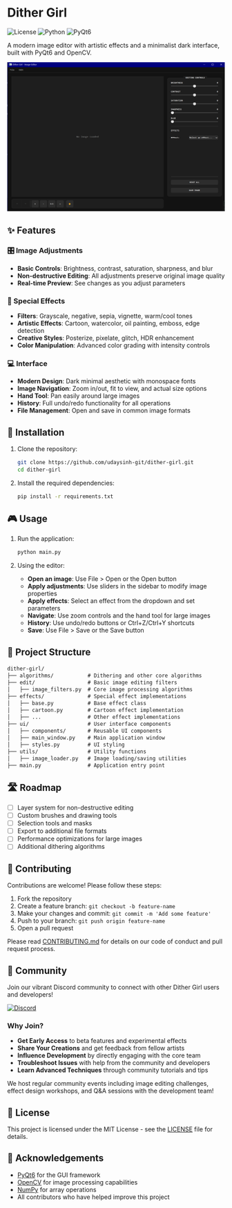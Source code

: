 # Dither Girl

![License](https://img.shields.io/badge/license-MIT-blue.svg)
![Python](https://img.shields.io/badge/python-3.12-brightgreen.svg)
![PyQt6](https://img.shields.io/badge/PyQt-6.4+-orange.svg)

A modern image editor with artistic effects and a minimalist dark interface, built with PyQt6 and OpenCV.

![Dither Girl Screenshot](docs/images/screenshot.png)

## ✨ Features

### 🎛️ Image Adjustments
- **Basic Controls**: Brightness, contrast, saturation, sharpness, and blur
- **Non-destructive Editing**: All adjustments preserve original image quality
- **Real-time Preview**: See changes as you adjust parameters

### 🎨 Special Effects
- **Filters**: Grayscale, negative, sepia, vignette, warm/cool tones
- **Artistic Effects**: Cartoon, watercolor, oil painting, emboss, edge detection
- **Creative Styles**: Posterize, pixelate, glitch, HDR enhancement
- **Color Manipulation**: Advanced color grading with intensity controls

### 💻 Interface
- **Modern Design**: Dark minimal aesthetic with monospace fonts
- **Image Navigation**: Zoom in/out, fit to view, and actual size options
- **Hand Tool**: Pan easily around large images
- **History**: Full undo/redo functionality for all operations
- **File Management**: Open and save in common image formats

## 🚀 Installation

1. Clone the repository:
   ```sh
   git clone https://github.com/udaysinh-git/dither-girl.git
   cd dither-girl
   ```

2. Install the required dependencies:
   ```sh
   pip install -r requirements.txt
   ```

## 🎮 Usage

1. Run the application:
   ```sh
   python main.py
   ```

2. Using the editor:
   - **Open an image**: Use File > Open or the Open button
   - **Apply adjustments**: Use sliders in the sidebar to modify image properties
   - **Apply effects**: Select an effect from the dropdown and set parameters
   - **Navigate**: Use zoom controls and the hand tool for large images
   - **History**: Use undo/redo buttons or Ctrl+Z/Ctrl+Y shortcuts
   - **Save**: Use File > Save or the Save button

## 🧩 Project Structure

```
dither-girl/
├── algorithms/           # Dithering and other core algorithms
├── edit/                 # Basic image editing filters
│   ├── image_filters.py  # Core image processing algorithms
├── effects/              # Special effect implementations
│   ├── base.py           # Base effect class
│   ├── cartoon.py        # Cartoon effect implementation
│   ├── ...               # Other effect implementations
├── ui/                   # User interface components
│   ├── components/       # Reusable UI components
│   ├── main_window.py    # Main application window
│   ├── styles.py         # UI styling
├── utils/                # Utility functions
│   ├── image_loader.py   # Image loading/saving utilities
├── main.py               # Application entry point
```

## 🛣️ Roadmap

- [ ] Layer system for non-destructive editing
- [ ] Custom brushes and drawing tools
- [ ] Selection tools and masks
- [ ] Export to additional file formats
- [ ] Performance optimizations for large images
- [ ] Additional dithering algorithms

## 🤝 Contributing

Contributions are welcome! Please follow these steps:

1. Fork the repository
2. Create a feature branch: `git checkout -b feature-name`
3. Make your changes and commit: `git commit -m 'Add some feature'`
4. Push to your branch: `git push origin feature-name`
5. Open a pull request

Please read [CONTRIBUTING.md](CONTRIBUTING.md) for details on our code of conduct and pull request process.

## 💬 Community

Join our vibrant Discord community to connect with other Dither Girl users and developers!

[![Discord](https://img.shields.io/discord/1347545773176258612?color=7289DA&label=Discord&logo=discord&logoColor=white)](https://discord.gg/ZujvWEYedQ) 

### Why Join?
- **Get Early Access** to beta features and experimental effects
- **Share Your Creations** and get feedback from fellow artists
- **Influence Development** by directly engaging with the core team
- **Troubleshoot Issues** with help from the community and developers
- **Learn Advanced Techniques** through community tutorials and tips

We host regular community events including image editing challenges, effect design workshops, and Q&A sessions with the development team!

## 📄 License

This project is licensed under the MIT License - see the [LICENSE](LICENSE) file for details.

## 🙏 Acknowledgements

- [PyQt6](https://www.riverbankcomputing.com/software/pyqt/intro) for the GUI framework
- [OpenCV](https://opencv.org/) for image processing capabilities
- [NumPy](https://numpy.org/) for array operations
- All contributors who have helped improve this project
